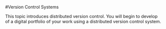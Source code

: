 #Version Control Systems

This topic introduces distributed version control. You will begin to develop of a digital portfolio of your work using a distributed version control system. 